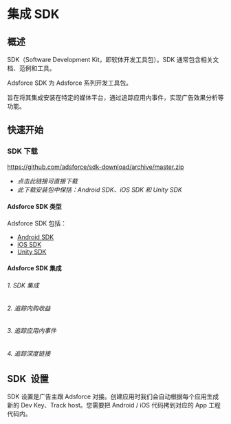 # 集成 SDK

## 概述

SDK（Software Development Kit，即软体开发工具包）。SDK 通常包含相关文档、范例和工具。

Adsforce SDK 为 Adsforce 系列开发工具包。

旨在将其集成安装在特定的媒体平台，通过追踪应用内事件，实现广告效果分析等功能。

## 快速开始

### SDK 下载

https://github.com/adsforce/sdk-download/archive/master.zip

- *点击此链接可直接下载*
- *此下载安装包中保括：Android SDK、iOS SDK 和  Unity SDK*

#### Adsforce SDK 类型

Adsforce SDK 包括：

- [Android SDK](quick-start/Android/README.md)
- [iOS SDK](quick-start/iOS/README.md)
- [Unity SDK](quick-start/Unity/README.md)

#### Adsforce SDK 集成

###### 1. SDK 集成
###### 2. 追踪内购收益
###### 3. 追踪应用内事件
###### 4. 追踪深度链接

## SDK&ensp;设置

SDK 设置是广告主跟 Adsforce 对接。创建应用时我们会自动根据每个应用生成新的 Dev Key、Track host。您需要把 Android / iOS 代码拷到对应的 App 工程代码内。

